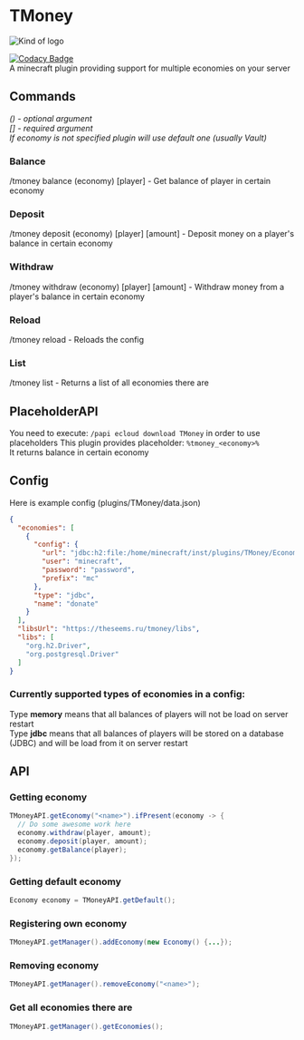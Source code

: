 # TMoney
![Kind of logo](https://theseems.ru/tmoney/logo.png)  

[![Codacy Badge](https://api.codacy.com/project/badge/Grade/696b14ae195643c79e6e2c0d6375133d)](https://app.codacy.com/manual/TheSeems/TMoney?utm_source=github.com&utm_medium=referral&utm_content=TheSeems/TMoney&utm_campaign=Badge_Grade_Dashboard)  
A minecraft plugin providing support for multiple economies on your server

## Commands
_() - optional argument_  
_[] - required argument_  
_If economy is not specified plugin will use default one (usually Vault)_  

### Balance
/tmoney balance (economy) [player] - Get balance of player in certain economy
### Deposit
/tmoney deposit (economy) [player] [amount] - Deposit money on a player's balance in certain economy 
### Withdraw
/tmoney withdraw (economy) [player] [amount] - Withdraw money from a player's balance in certain economy 
### Reload
/tmoney reload - Reloads the config
### List
/tmoney list - Returns a list of all economies there are

## PlaceholderAPI
You need to execute: `/papi ecloud download TMoney` in order to use placeholders
This plugin provides placeholder: `%tmoney_<economy>%`  
It returns balance in certain economy 

## Config
Here is example config (plugins/TMoney/data.json)  

```json
{
  "economies": [
    {
      "config": {
        "url": "jdbc:h2:file:/home/minecraft/inst/plugins/TMoney/Economy.db",
        "user": "minecraft",
        "password": "password",
        "prefix": "mc"
      },
      "type": "jdbc",
      "name": "donate"
    }
  ],
  "libsUrl": "https://theseems.ru/tmoney/libs",
  "libs": [
    "org.h2.Driver",
    "org.postgresql.Driver"
  ]
}
```

### Currently supported types of economies in a config:
Type __memory__ means that all balances of players will not be load on server restart  
Type __jdbc__ means that all balances of players will be stored on a database (JDBC) and will be load from it on server restart 

## API
### Getting economy
```Java
TMoneyAPI.getEconomy("<name>").ifPresent(economy -> {
  // Do some awesome work here
  economy.withdraw(player, amount);
  economy.deposit(player, amount);
  economy.getBalance(player);
});
```
### Getting default economy
```Java
Economy economy = TMoneyAPI.getDefault();
```
### Registering own economy
```Java
TMoneyAPI.getManager().addEconomy(new Economy() {...});
```
### Removing economy
```Java
TMoneyAPI.getManager().removeEconomy("<name>");
```
### Get all economies there are
```Java
TMoneyAPI.getManager().getEconomies();
```
